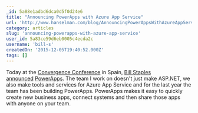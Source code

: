 ```yaml
---
_id: 5a88e1adbd6dca0d5f0d24e6
title: "Announcing PowerApps with Azure App Service"
url: 'http://www.hanselman.com/blog/AnnouncingPowerAppsWithAzureAppService.aspx'
category: articles
slug: 'announcing-powerapps-with-azure-app-service'
user_id: 5a83ce59d6eb0005c4ecda2c
username: 'bill-s'
createdOn: '2015-12-05T19:40:52.000Z'
tags: []
---
```


Today at the <a href="http://www.microsoft.com/en/convergence/">Convergence Conference</a> in Spain, <a href="http://blogs.microsoft.com/?p=62871">Bill Staples announced</a> <a href="http://www.powerapps.com/">PowerApps</a>. The team I work on doesn't just make ASP.NET, we also make tools and services for Azure App Service and for the last year the team has been building PowerApps. PowerApps makes it easy to quickly create new business apps, connect systems and then share those apps with anyone on your team.
